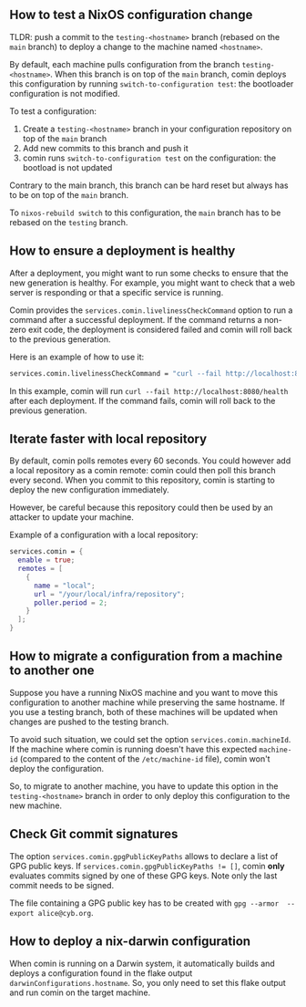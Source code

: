 ## How to test a NixOS configuration change

TLDR: push a commit to the `testing-<hostname>` branch (rebased on the
`main` branch) to deploy a change to the machine named `<hostname>`.

By default, each machine pulls configuration from the branch
`testing-<hostname>`. When this branch is on top of the `main` branch,
comin deploys this configuration by running `switch-to-configuration
test`: the bootloader configuration is not modified.

To test a configuration:

1. Create a `testing-<hostname>` branch in your configuration
   repository on top of the `main` branch
2. Add new commits to this branch and push it
3. comin runs `switch-to-configuration test` on the configuration: the bootload is not updated

Contrary to the main branch, this branch can be hard reset but always
has to be on top of the `main` branch.

To `nixos-rebuild switch` to this configuration, the `main` branch has
to be rebased on the `testing` branch.

## How to ensure a deployment is healthy

After a deployment, you might want to run some checks to ensure that the new generation is healthy. For example, you might want to check that a web server is responding or that a specific service is running.

Comin provides the `services.comin.livelinessCheckCommand` option to run a command after a successful deployment. If the command returns a non-zero exit code, the deployment is considered failed and comin will roll back to the previous generation.

Here is an example of how to use it:

```nix
services.comin.livelinessCheckCommand = "curl --fail http://localhost:8080/health";
```

In this example, comin will run `curl --fail http://localhost:8080/health` after each deployment. If the command fails, comin will roll back to the previous generation.

## Iterate faster with local repository

By default, comin polls remotes every 60 seconds. You could however
add a local repository as a comin remote: comin could then poll this
branch every second. When you commit to this repository, comin is
starting to deploy the new configuration immediately.

However, be careful because this repository could then be used by an
attacker to update your machine.

Example of a configuration with a local repository:

```nix
services.comin = {
  enable = true;
  remotes = [
    {
      name = "local";
      url = "/your/local/infra/repository";
      poller.period = 2;
    }
  ];
}
```

## How to migrate a configuration from a machine to another one

Suppose you have a running NixOS machine and you want to move this
configuration to another machine while preserving the same
hostname. If you use a testing branch, both of these machines will be
updated when changes are pushed to the testing branch. 

To avoid such situation, we could set the option
`services.comin.machineId`. If the machine where comin is running
doesn't have this expected `machine-id` (compared to the content of
the `/etc/machine-id` file), comin won't deploy the configuration.

So, to migrate to another machine, you have to update this
option in the `testing-<hostname>` branch in order to only deploy this
configuration to the new machine.

## Check Git commit signatures

The option `services.comin.gpgPublicKeyPaths` allows to declare a list
of GPG public keys. If `services.comin.gpgPublicKeyPaths != []`, comin **only** evaluates commits signed
by one of these GPG keys. Note only the last commit needs to be signed.

The file containing a GPG public key has to be created with `gpg --armor  --export alice@cyb.org`.


## How to deploy a nix-darwin configuration

When comin is running on a Darwin system, it automatically builds and
deploys a configuration found in the flake output
`darwinConfigurations.hostname`. So, you only need to set this flake
output and run comin on the target machine.
